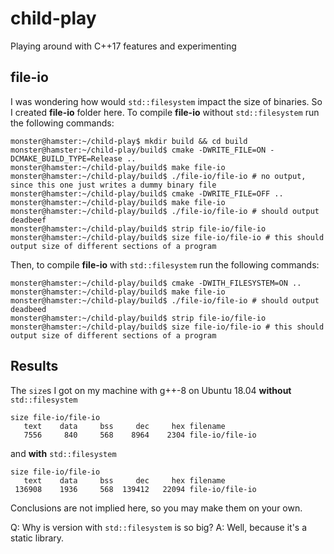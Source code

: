 # child-play

Playing around with C++17 features and experimenting

## file-io

I was wondering how would `std::filesystem` impact the size of binaries. So I created **file-io** folder here.
To compile **file-io** without `std::filesystem` run the following commands:
```console
monster@hamster:~/child-play$ mkdir build && cd build
monster@hamster:~/child-play/build$ cmake -DWRITE_FILE=ON -DCMAKE_BUILD_TYPE=Release ..
monster@hamster:~/child-play/build$ make file-io
monster@hamster:~/child-play/build$ ./file-io/file-io # no output, since this one just writes a dummy binary file
monster@hamster:~/child-play/build$ cmake -DWRITE_FILE=OFF ..
monster@hamster:~/child-play/build$ make file-io
monster@hamster:~/child-play/build$ ./file-io/file-io # should output deadbeef
monster@hamster:~/child-play/build$ strip file-io/file-io
monster@hamster:~/child-play/build$ size file-io/file-io # this should output size of different sections of a program
```
Then, to compile **file-io** with `std::filesystem` run the following commands:
```console
monster@hamster:~/child-play/build$ cmake -DWITH_FILESYSTEM=ON ..
monster@hamster:~/child-play/build$ make file-io
monster@hamster:~/child-play/build$ ./file-io/file-io # should output deadbeed
monster@hamster:~/child-play/build$ strip file-io/file-io
monster@hamster:~/child-play/build$ size file-io/file-io # this should output size of different sections of a program
```

## Results

The `size`s I got on my machine with g++-8 on Ubuntu 18.04
**without** `std::filesystem`
```
size file-io/file-io 
   text	   data	    bss	    dec	    hex	filename
   7556	    840	    568	   8964	   2304	file-io/file-io
```
and **with** `std::filesystem`
```
size file-io/file-io 
   text	   data	    bss	    dec	    hex	filename
 136908	   1936	    568	 139412	  22094	file-io/file-io
```
Conclusions are not implied here, so you may make them on your own.

Q: Why is version with `std::filesystem` is so big?
A: Well, because it's a static library.
